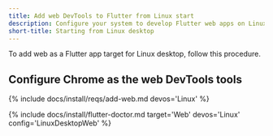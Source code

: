 ```yaml
---
title: Add web DevTools to Flutter from Linux start
description: Configure your system to develop Flutter web apps on Linux.
short-title: Starting from Linux desktop
---
```


To add web as a Flutter app target for Linux desktop, follow this procedure.

## Configure Chrome as the web DevTools tools

{% include docs/install/reqs/add-web.md devos='Linux' %}

{% include docs/install/flutter-doctor.md
   target='Web'
   devos='Linux'
   config='LinuxDesktopWeb' %}

